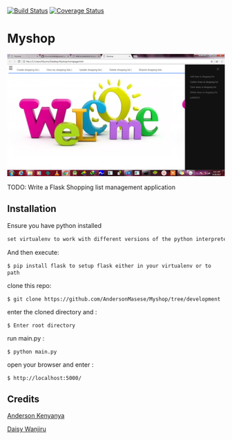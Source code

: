 [![Build Status](https://travis-ci.org/AndersonMasese/Myshop.svg?branch=release)](https://travis-ci.org/AndersonMasese/Myshop)
[![Coverage Status](https://coveralls.io/repos/github/AndersonMasese/Myshop/badge.svg?branch=release)](https://coveralls.io/github/AndersonMasese/Myshop?branch=release)
# Myshop
![alt tag](https://github.com/AndersonMasese/Myshop/blob/shopping_list1/Designs/templates/images/home.png "Index page")

TODO: Write a Flask Shopping list management application

## Installation

Ensure you have python installed

```ruby
set virtualenv to work with different versions of the python interpreter but I recommend you use python 3+
```

And then execute:

    $ pip install flask to setup flask either in your virtualenv or to path

clone this repo:

    $ git clone https://github.com/AndersonMasese/Myshop/tree/development

enter the cloned directory and :

    $ Enter root directory

run main.py :

    $ python main.py

open your browser and enter :

    $ http://localhost:5000/




## Credits

[Anderson Kenyanya](https://github.com/AndersonMasese)

[Daisy Wanjiru]()








